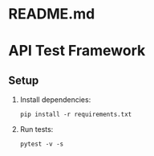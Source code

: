 # README.md
# API Test Framework

## Setup
1. Install dependencies:
   ```
   pip install -r requirements.txt
   ```
2. Run tests:
   ```
   pytest -v -s
   ```